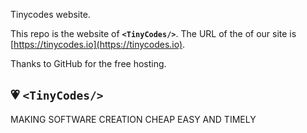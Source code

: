 Tinycodes website.

This repo is the website of **`<TinyCodes/>`**.
The URL of the of our site is [https://tinycodes.io](https://tinycodes.io).

Thanks to GitHub for the free hosting.

## :heartpulse: `<TinyCodes/>`
MAKING SOFTWARE CREATION CHEAP EASY AND TIMELY
